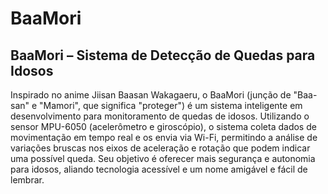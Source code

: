 # BaaMori
## BaaMori – Sistema de Detecção de Quedas para Idosos
Inspirado no anime Jiisan Baasan Wakagaeru, o BaaMori (junção de "Baa-san" e "Mamori", que significa "proteger") é um sistema inteligente em desenvolvimento para monitoramento de quedas de idosos. Utilizando o sensor MPU-6050 (acelerômetro e giroscópio), o sistema coleta dados de movimentação em tempo real e os envia via Wi-Fi, permitindo a análise de variações bruscas nos eixos de aceleração e rotação que podem indicar uma possível queda.
Seu objetivo é oferecer mais segurança e autonomia para idosos, aliando tecnologia acessível e um nome amigável e fácil de lembrar.
